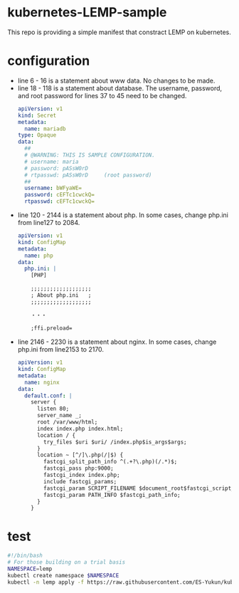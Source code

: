 # kubernetes-LEMP-sample

This repo is providing a simple manifest that constract LEMP on kubernetes.

# configuration 
- line 6    - 16   is a statement about www data. No changes to be made.
- line 18   - 118  is a statement about database. The username, password, and root password for lines 37 to 45 need to be changed.  
  ```yaml
  apiVersion: v1
  kind: Secret
  metadata:
    name: mariadb
  type: Opaque
  data:
    ## 
    # @WARNING: THIS IS SAMPLE CONFIGURATION.
    # username: maria
    # password: pASsW0rD
    # rtpasswd: pASsW0rD     (root password)
    ## 
    username: bWFyaWE=
    password: cEFTc1cwckQ=
    rtpasswd: cEFTc1cwckQ=
  ```
- line 120  - 2144 is a statement about php.      In some cases, change php.ini from line127 to 2084.
  ```yaml
  apiVersion: v1
  kind: ConfigMap
  metadata:
    name: php
  data:
    php.ini: |
      [PHP]
    
      ;;;;;;;;;;;;;;;;;;;
      ; About php.ini   ;
      ;;;;;;;;;;;;;;;;;;;
      
      ・・・
      
      ;ffi.preload=
  ```
- line 2146 - 2230 is a statement about nginx.    In some cases, change php.ini from line2153 to 2170.
  ```yaml
  apiVersion: v1
  kind: ConfigMap
  metadata:
    name: nginx
  data:
    default.conf: |
      server {
        listen 80;
        server_name _;
        root /var/www/html;
        index index.php index.html;
        location / {
          try_files $uri $uri/ /index.php$is_args$args;
        }
        location ~ [^/]\.php(/|$) {
          fastcgi_split_path_info ^(.+?\.php)(/.*)$;
          fastcgi_pass php:9000;
          fastcgi_index index.php;
          include fastcgi_params;
          fastcgi_param SCRIPT_FILENAME $document_root$fastcgi_script_name;
          fastcgi_param PATH_INFO $fastcgi_path_info;
        }
      }
  ```

# test
```sh
#!/bin/bash
# For those building on a trial basis
NAMESPACE=lemp
kubectl create namespace $NAMESPACE
kubectl -n lemp apply -f https://raw.githubusercontent.com/ES-Yukun/kubernetes-LEMP-sample/main/lemp.yaml
```
